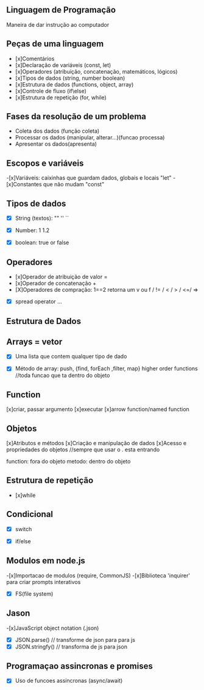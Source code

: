 ## Linguagem de Programação 

Maneira de dar instrução ao computador

## Peças de uma linguagem 

- [x]Comentários
- [x]Declaração de variáveis (const, let)
- [x]Operadores (atribuição, concatenação, matemáticos, lógicos)
- [x]Tipos de dados (string, number boolean)
- [x]Estrutura de dados (functions, object, array)
- [x]Controle de fluxo (if\else)
- [x]Estrutura de repetição (for, while)

## Fases da resolução de um problema

- Coleta dos dados (função coleta)
- Processar os dados (manipular, alterar...)(funcao processa)
- Apresentar os dados(apresenta)

## Escopos e variáveis

-[x]Variáveis: caixinhas que guardam dados, globais e locais "let"
-[x]Constantes que não mudam "const"

## Tipos de dados
-[x] String (textos): "" '' ``
-[x] Number: 1 1.2
-[x] boolean: true or false


## Operadores

- [x]Operador de atribuição de valor =
- [x]Operador de concatenação +
- [X]Operadores de compração: 1==2 retorna um v ou f / != / < / > / <=/ =>
- [x] spread operator ...


## Estrutura de Dados

## Arrays = vetor
-[x] Uma lista que contem qualquer tipo de dado
-[x] Método de array:  push, {find, forEach ,filter, map} higher order functions 
//toda funcao que ta dentro do objeto


## Function

[x]criar, passar argumento
[x]executar
[x]arrow function/named function

## Objetos

[x]Atributos e métodos
[x]Criação e manipulação de dados
[x]Acesso e propriedades do objetos //sempre que usar o . esta entrando 


function: fora do objeto
metodo: dentro do objeto

## Estrutura de repetição 

- [x]while

## Condicional

-[x] switch
-[x] if/else


## Modulos em node.js

-[x]Importacao de modulos (require, CommonJS)
-[x]Biblioteca 'inquirer' para criar prompts interativos
-[x] FS(file system)

## Jason

-[x]JavaScript object notation (.json)
-[x] JSON.parse() // transforme de json para para js
-[x] JSON.stringfy() // transforma de js para json

## Programaçao assincronas e promises

-[x] Uso de funcoes assincronas (async/await)

